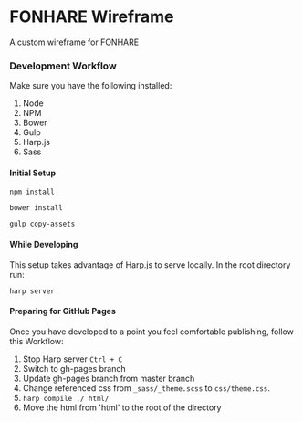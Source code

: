 # FONHARE Wireframe
A custom wireframe for FONHARE

### Development Workflow

Make sure you have the following installed:

1. Node
2. NPM
3. Bower
4. Gulp
5. Harp.js
6. Sass

#### Initial Setup

```
npm install
```

```
bower install
```

```
gulp copy-assets
```

#### While Developing

This setup takes advantage of Harp.js to serve locally. In the root directory run:

```
harp server
```

#### Preparing for GitHub Pages

Once you have developed to a point you feel comfortable publishing, follow this Workflow:

1. Stop Harp server `Ctrl + C`
2. Switch to gh-pages branch
3. Update gh-pages branch from master branch
4. Change referenced css from `_sass/_theme.scss` to `css/theme.css`.
4. `harp compile ./ html/`
5. Move the html from 'html' to the root of the directory
